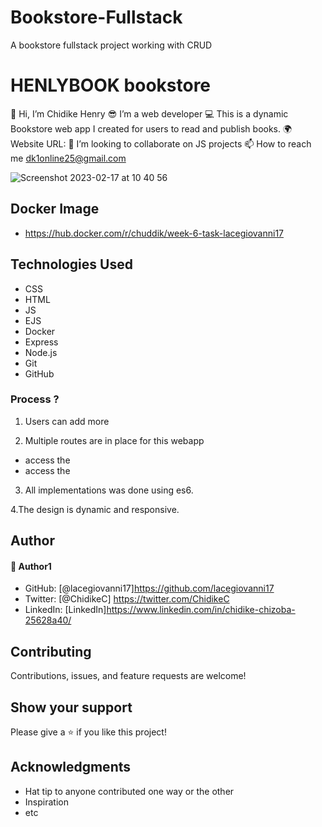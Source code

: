 # Bookstore-Fullstack
A bookstore fullstack project working with CRUD

# HENLYBOOK bookstore 

👋 Hi, I’m Chidike Henry 
😎 I’m a web developer 
💻 This is a dynamic Bookstore web app I created for users to read and publish books. 
🌍 Website URL: 
💞️ I’m looking to collaborate on JS projects 
📫 How to reach me dk1online25@gmail.com

![Screenshot 2023-02-17 at 10 40 56](https://user-images.githubusercontent.com/30509335/219609765-115d48ca-b406-4a86-b131-3f6fa06a4b8c.png)


## Docker Image
* https://hub.docker.com/r/chuddik/week-6-task-lacegiovanni17
 

## Technologies Used
* CSS
* HTML
* JS
* EJS
* Docker
* Express
* Node.js
* Git
* GitHub


### Process ?

1. Users can add more

2. Multiple routes are in place for this webapp
 - access the 
 - access the 

3. All implementations was done using es6.

4.The design is dynamic and responsive.


## Author

#### 👤 Author1
- GitHub: [@lacegiovanni17]https://github.com/lacegiovanni17
- Twitter: [@ChidikeC] https://twitter.com/ChidikeC
- LinkedIn: [LinkedIn]https://www.linkedin.com/in/chidike-chizoba-25628a40/

## Contributing 
Contributions, issues, and feature requests are welcome!

## Show your support
Please give a ⭐️ if you like this project! 

## Acknowledgments
- Hat tip to anyone contributed one way or the other 
- Inspiration
- etc

